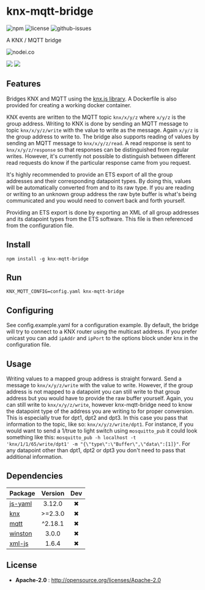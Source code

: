 # knx-mqtt-bridge

![npm](https://img.shields.io/npm/v/knx-mqtt-bridge.svg) ![license](https://img.shields.io/npm/l/knx-mqtt-bridge.svg) ![github-issues](https://img.shields.io/github/issues/pakerfeldt/knx-mqtt-bridge.svg)

A KNX / MQTT bridge

![nodei.co](https://nodei.co/npm/knx-mqtt-bridge.png?downloads=true&downloadRank=true&stars=true)

![](https://david-dm.org/pakerfeldt/knx-mqtt-bridge/status.svg)
![](https://david-dm.org/pakerfeldt/knx-mqtt-bridge/dev-status.svg)

## Features
Bridges KNX and MQTT using the [knx.js library](https://bitbucket.org/ekarak/knx.js/src/master/).
A Dockerfile is also provided for creating a working docker container.

KNX events are written to the MQTT topic `knx/x/y/z` where `x/y/z` is the group
address. Writing to KNX is done by sending an MQTT message to topic
`knx/x/y/z/write` with the value to write as the message. Again `x/y/z` is the
group address to write to. The bridge also supports reading of values by sending
an MQTT message to `knx/x/y/z/read`. A read response is sent to
`knx/x/y/z/response` so that responses can be distinguished from regular writes.
However, it's currently not possible to distinguish between different read
requests do know if the particular response came from you request.


It's highly recommended to provide an ETS export of all the group addresses and
their corresponding datapoint types. By doing this, values will be automatically
converted from and to its raw type. If you are reading or writing to an unknown
group address the raw byte buffer is what's being communicated and you would
need to convert back and forth yourself.

Providing an ETS export is done by exporting an XML of all group addresses and
its datapoint types from the ETS software. This file is then referenced from
the configuration file.

## Install

`npm install -g knx-mqtt-bridge`

## Run

 `KNX_MQTT_CONFIG=config.yaml knx-mqtt-bridge`

## Configuring
See config.example.yaml for a configuration example. By default, the bridge will
try to connect to a KNX router using the multicast address. If you prefer
unicast you can add `ipAddr` and `ipPort` to the options block under knx in the
configuration file.

## Usage
Writing values to a mapped group address is straight forward. Send a message to
`knx/x/y/z/write` with the value to write. However, if the group address is not
mapped to a datapoint you can still write to that group address but you would
have to provide the raw buffer yourself. Again, you can still write to
`knx/x/y/z/write`, however knx-mqtt-bridge need to know the datapoint type of
the address you are writing to for proper conversion. This is especially true
for dpt1, dpt2 and dpt3. In this case you pass that information to the topic,
like so: `knx/x/y/z/write/dpt1`. For instance, if you would want to send a
1/true to light switch using `mosquitto_pub` it could look something like this:
`mosquitto_pub -h localhost -t 'knx/1/1/65/write/dpt1' -m "{\"type\":\"Buffer\",\"data\":[1]}"`.
For any datapoint other than dpt1, dpt2 or dpt3 you don't need to pass that
additional information.

## Dependencies

Package | Version | Dev
--- |:---:|:---:
[js-yaml](https://www.npmjs.com/package/js-yaml) | 3.12.0 | ✖
[knx](https://www.npmjs.com/package/knx) | >=2.3.0 | ✖
[mqtt](https://www.npmjs.com/package/mqtt) | ^2.18.1 | ✖
[winston](https://www.npmjs.com/package/winston) | 3.0.0 | ✖
[xml-js](https://www.npmjs.com/package/xml-js) | 1.6.4 | ✖

## License

 - **Apache-2.0** : http://opensource.org/licenses/Apache-2.0
